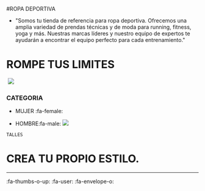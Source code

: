 #ROPA DEPORTIVA
​
- "Somos tu tienda de referencia para ropa deportiva. Ofrecemos una amplia variedad de prendas técnicas y de moda para running, fitness, yoga y más. Nuestras marcas líderes y nuestro equipo de expertos te ayudarán a encontrar el equipo perfecto para cada entrenamiento."
​
# ROMPE TUS LIMITES
​
![](https://st3.depositphotos.com/13194036/17771/i/600/depositphotos_177719956-stock-photo-attractive-young-couple-leaning-wall.jpg)
​
​
### CATEGORIA
- MUJER :fa-female:

- HOMBRE:fa-male:
![](https://st2.depositphotos.com/1017986/9504/i/950/depositphotos_95048720-stock-photo-couple-walking-downstairs-on-stadium.jpg)

`TALLES`
 # CREA TU PROPIO ESTILO.
 
 

------------

:fa-thumbs-o-up: :fa-user: :fa-envelope-o:
